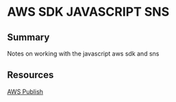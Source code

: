# AWS SDK JAVASCRIPT SNS

## Summary

Notes on working with the javascript aws sdk and sns

## Resources

[AWS Publish](https://docs.aws.amazon.com/sdk-for-javascript/v2/developer-guide/sns-examples-publishing-messages.html)
